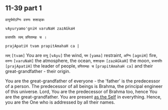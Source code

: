 ## <a name='_39_part_1'></a>11-39 part 1


```shloka-sa
वायुर्यमोऽग्निः वरुणः शशाङ्कः
```
```shloka-sa-hk
vAyuryamo'gniH varuNaH zazAGkaH
```
```shloka-sa
प्रजापतिः त्वम् प्रपितामहः च ।
```
```shloka-sa-hk
prajApatiH tvam prapitAmahaH ca |
```

`त्वम्` `[tvam]` You are `वायु` `[vAyu]` the wind, `यम` `[yama]` restraint, `अग्निः` `[agniH]` fire, `वरुणः` `[varuNaH]` the atmosphere, the ocean, `शशाङ्कः` `[zazAGkaH]` the moon, `प्रजापतिः` `[prajApatiH]` the leader of people, `प्रपितामहः च` `[prapitAmahaH ca]` and their great-grandfather - their origin.

You are the great-grandfather of everyone - the 'father' is the predecessor of a person. The predecessor of all beings is Brahma, the principal engineer of this universe. 
Lord, You are the predecessor of Brahma too, hence You are the great-grandfather. You are present [as the Self](universe_as_his_body) in everything. Hence, you are the One who is addressed by all their names.

